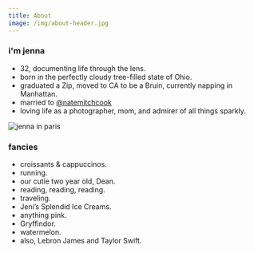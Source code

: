 ```yaml
---
title: About
image: /img/about-header.jpg
---
```

<h3 class="f2 b lh-title mb2">i'm jenna</h3>

* 32, documenting life through the lens.
* born in the perfectly cloudy tree-filled state of Ohio.
* graduated a Zip, moved to CA to be a Bruin, currently napping in Manhattan.
* married to <a href="https://instagram.com/natemitchcook" target="_blank">@natemitchcook</a>
* loving life as a photographer, mom, and admirer of all things sparkly.

![jenna in paris](/img/jenna-about.jpg)

<h3 class="f4 b lh-title mb2">fancies</h3>

* croissants & cappuccinos.
* running.
* our cutie two year old, Dean.
* reading, reading, reading.
* traveling.
* Jeni’s Splendid Ice Creams.
* anything pink.
* Gryffindor.
* watermelon.
* also, Lebron James and Taylor Swift.
